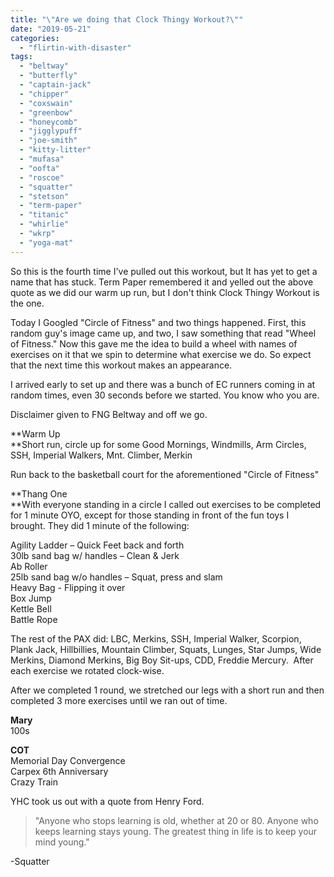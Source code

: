 ```yaml
---
title: "\"Are we doing that Clock Thingy Workout?\""
date: "2019-05-21"
categories: 
  - "flirtin-with-disaster"
tags: 
  - "beltway"
  - "butterfly"
  - "captain-jack"
  - "chipper"
  - "coxswain"
  - "greenbow"
  - "honeycomb"
  - "jigglypuff"
  - "joe-smith"
  - "kitty-litter"
  - "mufasa"
  - "oofta"
  - "roscoe"
  - "squatter"
  - "stetson"
  - "term-paper"
  - "titanic"
  - "whirlie"
  - "wkrp"
  - "yoga-mat"
---
```


So this is the fourth time I've pulled out this workout, but It has yet to get a name that has stuck. Term Paper remembered it and yelled out the above quote as we did our warm up run, but I don't think Clock Thingy Workout is the one.

Today I Googled "Circle of Fitness" and two things happened. First, this random guy's image came up, and two, I saw something that read "Wheel of Fitness." Now this gave me the idea to build a wheel with names of exercises on it that we spin to determine what exercise we do. So expect that the next time this workout makes an appearance.

I arrived early to set up and there was a bunch of EC runners coming in at random times, even 30 seconds before we started. You know who you are.

Disclaimer given to FNG Beltway and off we go.

**Warm Up  
**Short run, circle up for some Good Mornings, Windmills, Arm Circles, SSH, Imperial Walkers, Mnt. Climber, Merkin

Run back to the basketball court for the aforementioned "Circle of Fitness"

**Thang One  
**With everyone standing in a circle I called out exercises to be completed for 1 minute OYO, except for those standing in front of the fun toys I brought. They did 1 minute of the following:

Agility Ladder – Quick Feet back and forth  
30lb sand bag w/ handles – Clean & Jerk  
Ab Roller  
25lb sand bag w/o handles – Squat, press and slam  
Heavy Bag - Flipping it over  
Box Jump  
Kettle Bell  
Battle Rope

The rest of the PAX did: LBC, Merkins, SSH, Imperial Walker, Scorpion, Plank Jack, Hillbillies, Mountain Climber, Squats, Lunges, Star Jumps, Wide Merkins, Diamond Merkins, Big Boy Sit-ups, CDD, Freddie Mercury.  After each exercise we rotated clock-wise.

After we completed 1 round, we stretched our legs with a short run and then completed 3 more exercises until we ran out of time.

**Mary**  
100s

**COT**  
Memorial Day Convergence  
Carpex 6th Anniversary  
Crazy Train

YHC took us out with a quote from Henry Ford.

> "Anyone who stops learning is old, whether at 20 or 80. Anyone who keeps learning stays young. The greatest thing in life is to keep your mind young."

\-Squatter

